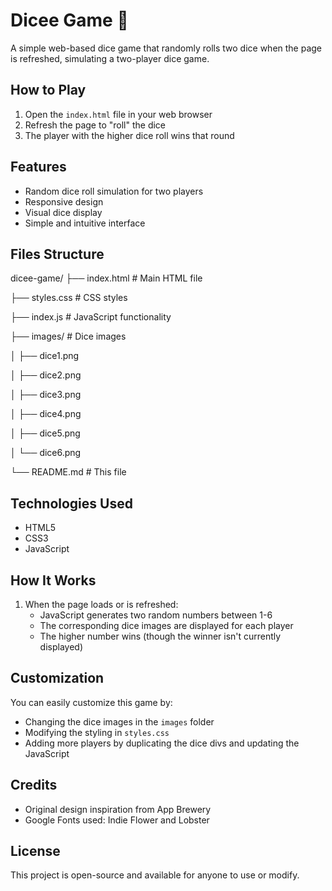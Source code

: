 # Dicee Game 🎲

A simple web-based dice game that randomly rolls two dice when the page is refreshed, simulating a two-player dice game.

## How to Play

1. Open the `index.html` file in your web browser
2. Refresh the page to "roll" the dice
3. The player with the higher dice roll wins that round

## Features

- Random dice roll simulation for two players
- Responsive design
- Visual dice display
- Simple and intuitive interface

## Files Structure
dicee-game/
├── index.html # Main HTML file

├── styles.css # CSS styles

├── index.js # JavaScript functionality

├── images/ # Dice images

│ ├── dice1.png

│ ├── dice2.png

│ ├── dice3.png

│ ├── dice4.png

│ ├── dice5.png

│ └── dice6.png

└── README.md # This file



## Technologies Used

- HTML5
- CSS3
- JavaScript

## How It Works

1. When the page loads or is refreshed:
   - JavaScript generates two random numbers between 1-6
   - The corresponding dice images are displayed for each player
   - The higher number wins (though the winner isn't currently displayed)

## Customization

You can easily customize this game by:

- Changing the dice images in the `images` folder
- Modifying the styling in `styles.css`
- Adding more players by duplicating the dice divs and updating the JavaScript

## Credits

- Original design inspiration from App Brewery
- Google Fonts used: Indie Flower and Lobster

## License

This project is open-source and available for anyone to use or modify.

